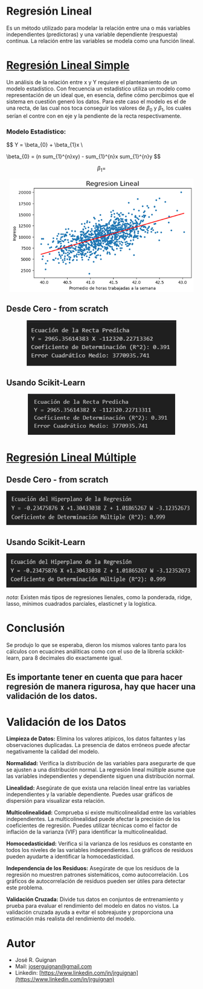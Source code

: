 # Regresión Lineal
Es un método utilizado para modelar la relación entre una o más variables independientes (predictoras) y una variable dependiente (respuesta) continua. La relación entre las variables se modela como una función lineal.




# [Regresión Lineal Simple](https://github.com/jrguignan/Regresion_Lineal_simple_y_multiple/blob/main/regresion_lineal_simple.ipynb)

Un análisis de la relación entre x y Y requiere el planteamiento de un modelo estadístico. Con frecuencia un estadístico utiliza un modelo como representación de un 
ideal que, en esencia, define cómo percibimos que el sistema en cuestión generó los 
datos. Para este caso el modelo es el de una recta, de las cual nos toca conseguir los valores de $\beta_{0}$ y $\beta_{1}$, los cuales serían el contre con en eje y la pendiente de la recta respectivamente.

### Modelo Estadístico:

$$ Y = \beta_{0} + \beta_{1}x \\ 

\beta_{0} = (n sum_{1}^{n}xy) - sum_{1}^{n}x sum_{1}^{n}y  $$

$$ \beta_{1} = $$







<p align="center">
<img src="Images/regresionlienal_simple.png"  height=300>
</p>

## Desde Cero - from scratch
<p align="center">
<img src="Images/regresionlienalsimple1.png"  height=120>
</p>

## Usando Scikit-Learn
<p align="center">
<img src="Images/regresionlienalsimple2.png"  height=108>
</p>





# [Regresión Lineal Múltiple](https://github.com/jrguignan/Regresion_Lineal_simple_y_multiple/blob/main/regresion_lineal_multiple.ipynb)

## Desde Cero - from scratch
<p align="center">
<img src="Images/regresionlienalmultiple1.png"  height=90>
</p>

## Usando Scikit-Learn
<p align="center">
<img src="Images/regresionlienalmultiple2.png"  height=90>
</p>

*nota:* Existen más tipos de regresiones lienales, como la ponderada, ridge, lasso, mínimos cuadrados parciales, elasticnet y la logística.
<br>

# Conclusión

Se produjo lo que se esperaba, dieron los mismos valores tanto para los cálculos con ecuacines análiticas como con el uso de la librería sckikit-learn, para 8 decimales dio exactamente igual.



<h2> Es importante tener en cuenta que para hacer regresión de manera rigurosa, hay que hacer una validación de los datos. <h2>


# Validación de los Datos

**Limpieza de Datos:** Elimina los valores atípicos, los datos faltantes y las observaciones duplicadas. La presencia de datos erróneos puede afectar negativamente la calidad del modelo.

**Normalidad:** Verifica la distribución de las variables para asegurarte de que se ajusten a una distribución normal. La regresión lineal múltiple asume que las variables independientes y dependiente siguen una distribución normal.

**Linealidad:** Asegúrate de que exista una relación lineal entre las variables independientes y la variable dependiente. Puedes usar gráficos de dispersión para visualizar esta relación.

**Multicolinealidad:** Comprueba si existe multicolinealidad entre las variables independientes. La multicolinealidad puede afectar la precisión de los coeficientes de regresión. Puedes utilizar técnicas como el factor de inflación de la varianza (VIF) para identificar la multicolinealidad.

**Homocedasticidad:** Verifica si la varianza de los residuos es constante en todos los niveles de las variables independientes. Los gráficos de residuos pueden ayudarte a identificar la homocedasticidad.

**Independencia de los Residuos:** Asegúrate de que los residuos de la regresión no muestren patrones sistemáticos, como autocorrelación. Los gráficos de autocorrelación de residuos pueden ser útiles para detectar este problema.

**Validación Cruzada:** Divide tus datos en conjuntos de entrenamiento y prueba para evaluar el rendimiento del modelo en datos no vistos. La validación cruzada ayuda a evitar el sobreajuste y proporciona una estimación más realista del rendimiento del modelo.



# Autor
- José R. Guignan
- Mail: joserguignan@gmail.com
- Linkedin: [https://www.linkedin.com/in/jrguignan](https://www.linkedin.com/in/jrguignan)